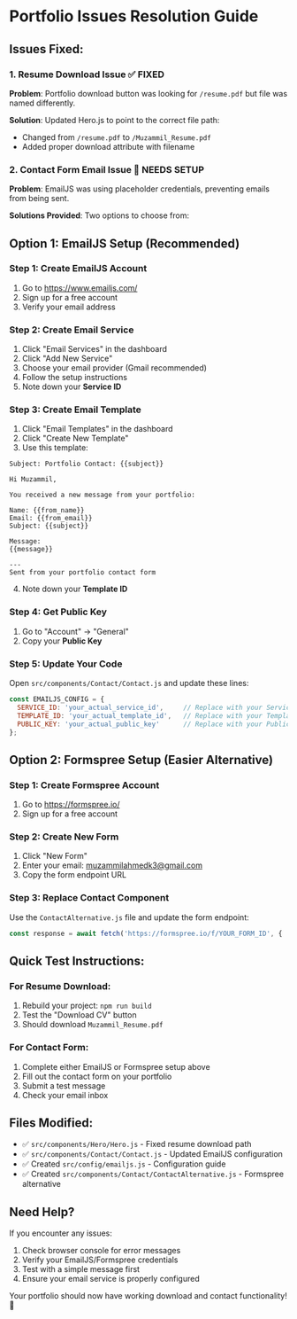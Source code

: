 # Portfolio Issues Resolution Guide

## Issues Fixed:

### 1. Resume Download Issue ✅ FIXED
**Problem**: Portfolio download button was looking for `/resume.pdf` but file was named differently.

**Solution**: Updated Hero.js to point to the correct file path:
- Changed from `/resume.pdf` to `/Muzammil_Resume.pdf`
- Added proper download attribute with filename

### 2. Contact Form Email Issue 🔧 NEEDS SETUP

**Problem**: EmailJS was using placeholder credentials, preventing emails from being sent.

**Solutions Provided**: Two options to choose from:

## Option 1: EmailJS Setup (Recommended)

### Step 1: Create EmailJS Account
1. Go to https://www.emailjs.com/
2. Sign up for a free account
3. Verify your email address

### Step 2: Create Email Service  
1. Click "Email Services" in the dashboard
2. Click "Add New Service"
3. Choose your email provider (Gmail recommended)
4. Follow the setup instructions
5. Note down your **Service ID**

### Step 3: Create Email Template
1. Click "Email Templates" in the dashboard
2. Click "Create New Template"
3. Use this template:

```
Subject: Portfolio Contact: {{subject}}

Hi Muzammil,

You received a new message from your portfolio:

Name: {{from_name}}
Email: {{from_email}}
Subject: {{subject}}

Message:
{{message}}

---
Sent from your portfolio contact form
```

4. Note down your **Template ID**

### Step 4: Get Public Key
1. Go to "Account" → "General"
2. Copy your **Public Key**

### Step 5: Update Your Code
Open `src/components/Contact/Contact.js` and update these lines:

```javascript
const EMAILJS_CONFIG = {
  SERVICE_ID: 'your_actual_service_id',     // Replace with your Service ID
  TEMPLATE_ID: 'your_actual_template_id',   // Replace with your Template ID  
  PUBLIC_KEY: 'your_actual_public_key'      // Replace with your Public Key
};
```

## Option 2: Formspree Setup (Easier Alternative)

### Step 1: Create Formspree Account
1. Go to https://formspree.io/
2. Sign up for a free account

### Step 2: Create New Form
1. Click "New Form"
2. Enter your email: muzammilahmedk3@gmail.com
3. Copy the form endpoint URL

### Step 3: Replace Contact Component
Use the `ContactAlternative.js` file and update the form endpoint:

```javascript
const response = await fetch('https://formspree.io/f/YOUR_FORM_ID', {
```

## Quick Test Instructions:

### For Resume Download:
1. Rebuild your project: `npm run build`
2. Test the "Download CV" button
3. Should download `Muzammil_Resume.pdf`

### For Contact Form:
1. Complete either EmailJS or Formspree setup above
2. Fill out the contact form on your portfolio
3. Submit a test message
4. Check your email inbox

## Files Modified:
- ✅ `src/components/Hero/Hero.js` - Fixed resume download path
- ✅ `src/components/Contact/Contact.js` - Updated EmailJS configuration
- ✅ Created `src/config/emailjs.js` - Configuration guide
- ✅ Created `src/components/Contact/ContactAlternative.js` - Formspree alternative

## Need Help?
If you encounter any issues:
1. Check browser console for error messages
2. Verify your EmailJS/Formspree credentials
3. Test with a simple message first
4. Ensure your email service is properly configured

Your portfolio should now have working download and contact functionality! 🚀
